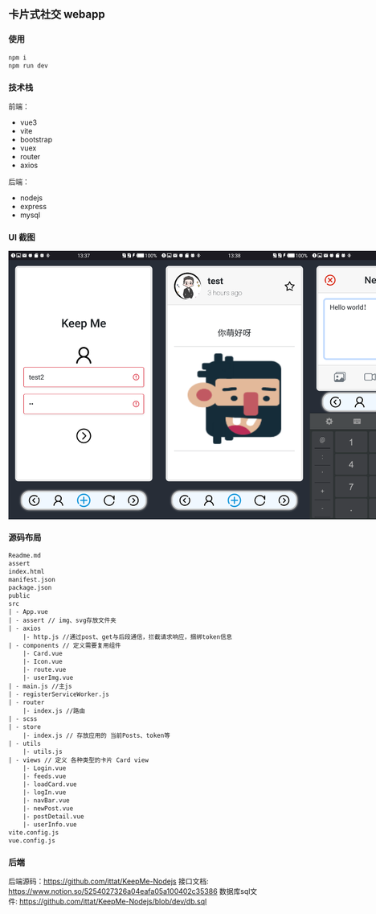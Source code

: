 ## 卡片式社交 webapp

### 使用
```
npm i
npm run dev
```

### 技术栈

前端：
- vue3
- vite
- bootstrap
- vuex
- router
- axios

后端：
- nodejs
- express
- mysql


### UI 截图

<div style="display:flex;">
<img src="/assert/Screenshot_20211026-133749.png" alt="截图1" title="截图1" style="width:300px">
<img src="/assert/Screenshot_20211026-133801.png" alt="截图2" title="截图2" style="width:300px">
<img src="/assert/Screenshot_20211026-134405.png" alt="截图3" title="截图3" style="width:300px">
<img src="/assert/Screenshot_20211026-134653.png" alt="截图4" title="截图4" style="width:300px">
</div>

### 源码布局
```
Readme.md
assert
index.html 
manifest.json
package.json
public
src 
| - App.vue  
| - assert // img、svg存放文件夹
| - axios
    |- http.js //通过post、get与后段通信，拦截请求响应，捆绑token信息
| - components // 定义需要复用组件
    |- Card.vue
    |- Icon.vue
    |- route.vue
    |- userImg.vue
| - main.js //主js
| - registerServiceWorker.js
| - router
    |- index.js //路由
| - scss
| - store
    |- index.js // 存放应用的 当前Posts、token等
| - utils
    |- utils.js
| - views // 定义 各种类型的卡片 Card view
    |- Login.vue
    |- feeds.vue
    |- loadCard.vue
    |- logIn.vue
    |- navBar.vue
    |- newPost.vue
    |- postDetail.vue
    |- userInfo.vue
vite.config.js
vue.config.js
```
### 后端

后端源码：https://github.com/ittat/KeepMe-Nodejs 
接口文档: https://www.notion.so/5254027326a04eafa05a100402c35386 
数据库sql文件: https://github.com/ittat/KeepMe-Nodejs/blob/dev/db.sql 
